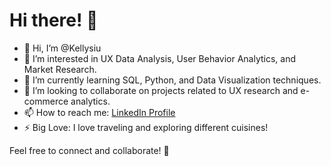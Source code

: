 # Hi there! 👋

- 👋 Hi, I’m @Kellysiu  
- 👀 I’m interested in UX Data Analysis, User Behavior Analytics, and Market Research.  
- 🌱 I’m currently learning SQL, Python, and Data Visualization techniques.  
- 💞️ I’m looking to collaborate on projects related to UX research and e-commerce analytics.  
- 📫 How to reach me: [LinkedIn Profile](https://www.linkedin.com/in/xue-xu-de/)  
- ⚡ Big Love: I love traveling and exploring different cuisines!  

Feel free to connect and collaborate! 🚀


<!---
Kellysiu/Kellysiu is a ✨ special ✨ repository because its `README.md` (this file) appears on your GitHub profile.
You can click the Preview link to take a look at your changes.
--->

